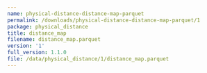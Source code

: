 ```yaml
---
name: physical-distance-distance-map-parquet
permalink: /downloads/physical-distance-distance-map-parquet/1
package: physical_distance
title: distance_map
filename: distance_map.parquet
version: '1'
full_version: 1.1.0
file: /data/physical_distance/1/distance_map.parquet
---
```

